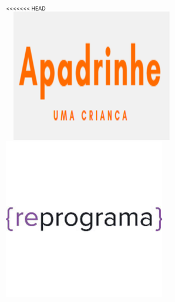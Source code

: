 <<<<<<< HEAD
<img src="/img/logo.png" width="425" height="350" hspace="20"/> <img src="/img/reprograma.png" width="425"/>

